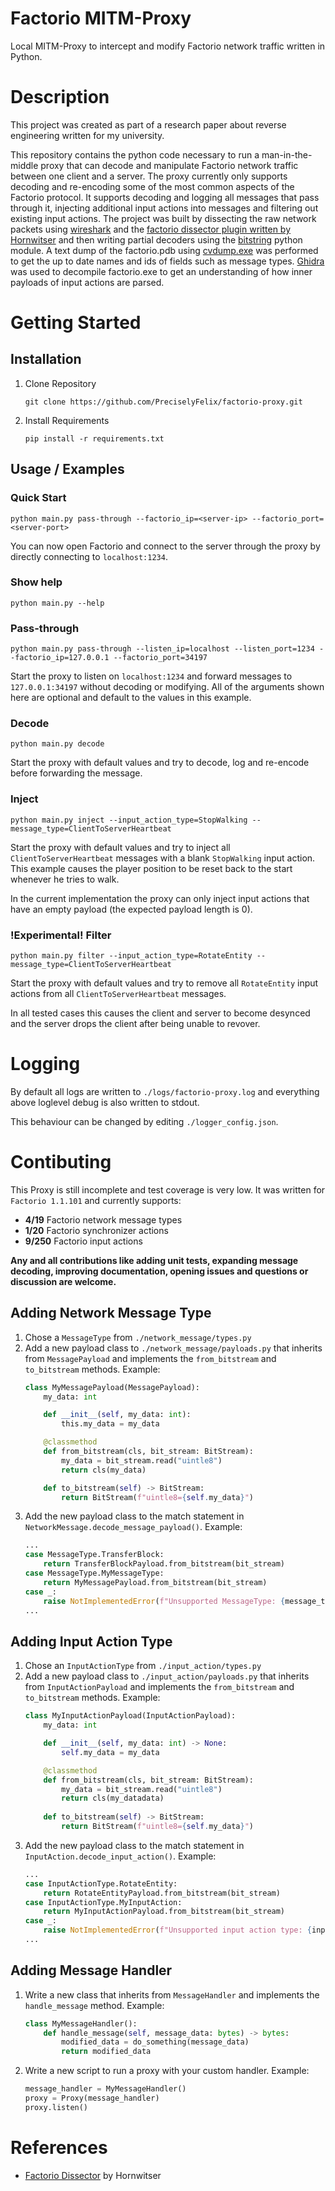 # Factorio MITM-Proxy
Local MITM-Proxy to intercept and modify Factorio network traffic written in Python.
# Description
This project was created as part of a research paper about reverse engineering written for my university. 

This repository contains the python code necessary to run a man-in-the-middle proxy that can decode and manipulate Factorio network traffic between one client and a server. The proxy currently only supports decoding and re-encoding some of the most common aspects of the Factorio protocol. It supports decoding and logging all messages that pass through it, injecting additional input actions into messages and filtering out existing input actions. The project was built by dissecting the raw network packets using [wireshark](https://github.com/wireshark/wireshark) and the [factorio dissector plugin written by Hornwitser](https://github.com/Hornwitser/factorio_dissector) and then writing partial decoders using the [bitstring](https://github.com/scott-griffiths/bitstring) python module. A text dump of the factorio.pdb using [cvdump.exe](https://github.com/Microsoft/microsoft-pdb/blob/master/cvdump/cvdump.exe) was performed to get the up to date names and ids of fields such as message types. [Ghidra](https://github.com/NationalSecurityAgency/ghidra) was used to decompile factorio.exe to get an understanding of how inner payloads of input actions are parsed.

# Getting Started
## Installation
1. Clone Repository
    ```
    git clone https://github.com/PreciselyFelix/factorio-proxy.git
    ```
2. Install Requirements
    ```
    pip install -r requirements.txt
    ```
## Usage / Examples


### Quick Start
```
python main.py pass-through --factorio_ip=<server-ip> --factorio_port=<server-port>
```
You can now open Factorio and connect to the server through the proxy by directly connecting to `localhost:1234`.


### Show help
```
python main.py --help
```



### Pass-through
```
python main.py pass-through --listen_ip=localhost --listen_port=1234 --factorio_ip=127.0.0.1 --factorio_port=34197
```
Start the proxy to listen on `localhost:1234` and forward messages to `127.0.0.1:34197` without decoding or modifying. All of the arguments shown here are optional and default to the values in this example.



### Decode
```
python main.py decode
```
Start the proxy with default values and try to decode, log and re-encode before forwarding the message.



### Inject
```
python main.py inject --input_action_type=StopWalking --message_type=ClientToServerHeartbeat
```
Start the proxy with default values and try to inject all `ClientToServerHeartbeat` messages with a blank `StopWalking` input action. This example causes the player position to be reset back to the start whenever he tries to walk.

In the current implementation the proxy can only inject input actions that have an empty payload (the expected payload length is 0).



### !Experimental! Filter
```
python main.py filter --input_action_type=RotateEntity --message_type=ClientToServerHeartbeat
```
Start the proxy with default values and try to remove all `RotateEntity` input actions from all `ClientToServerHeartbeat` messages.

In all tested cases this causes the client and server to become desynced and the server drops the client after being unable to revover.



# Logging
By default all logs are written to `./logs/factorio-proxy.log` and everything above loglevel debug is also written to stdout.

This behaviour can be changed by editing `./logger_config.json`.




# Contibuting

This Proxy is still incomplete and test coverage is very low. It was written for `Factorio 1.1.101` and currently supports:
* __4/19__ Factorio network message types
* __1/20__ Factorio synchronizer actions
* __9/250__ Factorio input actions

__Any and all contributions like adding unit tests, expanding message decoding, improving documentation, opening issues and questions or discussion are welcome.__

## Adding Network Message Type
1. Chose a `MessageType` from `./network_message/types.py`
2. Add a new payload class to `./network_message/payloads.py` that inherits from `MessagePayload` and implements the `from_bitstream` and `to_bitstream` methods. Example:
    ```python
    class MyMessagePayload(MessagePayload):
        my_data: int

        def __init__(self, my_data: int):
            this.my_data = my_data

        @classmethod
        def from_bitstream(cls, bit_stream: BitStream):
            my_data = bit_stream.read("uintle8")
            return cls(my_data)

        def to_bitstream(self) -> BitStream:
            return BitStream(f"uintle8={self.my_data}")
    ```
3. Add the new payload class to the match statement in `NetworkMessage.decode_message_payload()`. Example:
    ```python
    ...
    case MessageType.TransferBlock:
        return TransferBlockPayload.from_bitstream(bit_stream)
    case MessageType.MyMessageType:
        return MyMessagePayload.from_bitstream(bit_stream)
    case _:
        raise NotImplementedError(f"Unsupported MessageType: {message_type}")
    ...
    ```


## Adding Input Action Type
1. Chose an `InputActionType` from `./input_action/types.py`
2. Add a new payload class to `./input_action/payloads.py` that inherits from `InputActionPayload` and implements the `from_bitstream` and `to_bitstream` methods. Example:
    ```python
    class MyInputActionPayload(InputActionPayload):
        my_data: int

        def __init__(self, my_data: int) -> None:
            self.my_data = my_data

        @classmethod
        def from_bitstream(cls, bit_stream: BitStream):
            my_data = bit_stream.read("uintle8")
            return cls(my_datadata)
        
        def to_bitstream(self) -> BitStream:
            return BitStream(f"uintle8={self.my_data}")
    ```
3. Add the new payload class to the match statement in `InputAction.decode_input_action()`. Example:
    ```python
    ...
    case InputActionType.RotateEntity:
        return RotateEntityPayload.from_bitstream(bit_stream)
    case InputActionType.MyInputAction:
        return MyInputActionPayload.from_bitstream(bit_stream)
    case _:
        raise NotImplementedError(f"Unsupported input action type: {input_action_type}")
    ...
    ```


## Adding Message Handler
1. Write a new class that inherits from `MessageHandler` and implements the `handle_message` method. Example:
    ```python
    class MyMessageHandler():
        def handle_message(self, message_data: bytes) -> bytes:
            modified_data = do_something(message_data)
            return modified_data
    ```
2. Write a new script to run a proxy with your custom handler. Example:
    ```python
    message_handler = MyMessageHandler()
    proxy = Proxy(message_handler)
    proxy.listen()
    ```

# References
- [Factorio Dissector](https://github.com/Hornwitser/factorio_dissector) by Hornwitser
